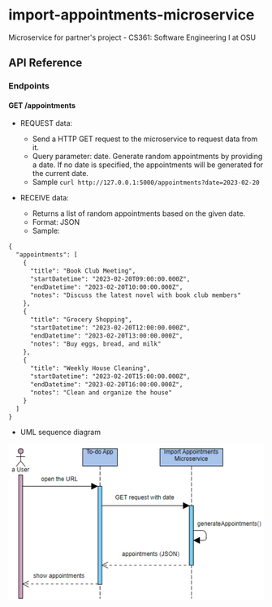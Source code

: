 # import-appointments-microservice
Microservice for partner's project - CS361: Software Engineering I at OSU

## API Reference

### Endpoints

#### GET /appointments

- REQUEST data:
    - Send a HTTP GET request to the microservice to request data from it.
    - Query parameter: date. Generate random appointments by providing a date. If no date is specified, the appointments will be generated for the current date.
    - Sample `curl http://127.0.0.1:5000/appointments?date=2023-02-20`

- RECEIVE data:
    - Returns a list of random appointments based on the given date.
    - Format: JSON
    - Sample:
```
{
  "appointments": [
    {
      "title": "Book Club Meeting",
      "startDatetime": "2023-02-20T09:00:00.000Z",
      "endDatetime": "2023-02-20T10:00:00.000Z",
      "notes": "Discuss the latest novel with book club members"
    },
    {
      "title": "Grocery Shopping",
      "startDatetime": "2023-02-20T12:00:00.000Z",
      "endDatetime": "2023-02-20T13:00:00.000Z",
      "notes": "Buy eggs, bread, and milk"
    },
    {
      "title": "Weekly House Cleaning",
      "startDatetime": "2023-02-20T15:00:00.000Z",
      "endDatetime": "2023-02-20T16:00:00.000Z",
      "notes": "Clean and organize the house"
    }
  ]
}
```

- UML sequence diagram

![Sequence diagram](https://github.com/nisher24/import-appointments-microservice/blob/main/sequence_diagram.png)
